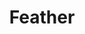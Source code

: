 ---
layout: item
title: Feather
item-id: 314
datatable: true
id: 314
name: "Feather"
monsters:
  - id: 1173
    name: "Chicken"
    combat_level: 1
    wiki_url: "https://oldschool.runescape.wiki/w/Chicken"
    drops:
      - quantity: "5"
        noted: false
        rarity: 0.5
      - quantity: "15"
        noted: false
        rarity: 0.25
  - id: 1174
    name: "Chicken"
    combat_level: 1
    wiki_url: "https://oldschool.runescape.wiki/w/Chicken"
    drops:
      - quantity: "5"
        noted: false
        rarity: 0.5
      - quantity: "15"
        noted: false
        rarity: 0.25
  - id: 1870
    name: "Evil Chicken"
    combat_level: 159
    wiki_url: "https://oldschool.runescape.wiki/w/Evil_Chicken#Normal"
    drops:
      - quantity: "100-250"
        noted: false
        rarity: 1
  - id: 2804
    name: "Chicken"
    combat_level: 1
    wiki_url: "https://oldschool.runescape.wiki/w/Chicken"
    drops:
      - quantity: "5"
        noted: false
        rarity: 0.5
      - quantity: "15"
        noted: false
        rarity: 0.25
  - id: 2805
    name: "Chicken"
    combat_level: 1
    wiki_url: "https://oldschool.runescape.wiki/w/Chicken"
    drops:
      - quantity: "5"
        noted: false
        rarity: 0.5
      - quantity: "15"
        noted: false
        rarity: 0.25
  - id: 2806
    name: "Chicken"
    combat_level: 1
    wiki_url: "https://oldschool.runescape.wiki/w/Chicken"
    drops:
      - quantity: "5"
        noted: false
        rarity: 0.5
      - quantity: "15"
        noted: false
        rarity: 0.25
  - id: 3661
    name: "Chicken"
    combat_level: 1
    wiki_url: "https://oldschool.runescape.wiki/w/Chicken"
    drops:
      - quantity: "5"
        noted: false
        rarity: 0.5
      - quantity: "15"
        noted: false
        rarity: 0.25
  - id: 3662
    name: "Chicken"
    combat_level: 1
    wiki_url: "https://oldschool.runescape.wiki/w/Chicken"
    drops:
      - quantity: "5"
        noted: false
        rarity: 0.5
      - quantity: "15"
        noted: false
        rarity: 0.25
  - id: 6367
    name: "Evil Chicken"
    combat_level: 159
    wiki_url: "https://oldschool.runescape.wiki/w/Evil_Chicken#Normal"
    drops:
      - quantity: "100-250"
        noted: false
        rarity: 1
  - id: 6739
    name: "Evil Chicken"
    combat_level: 159
    wiki_url: "https://oldschool.runescape.wiki/w/Evil_Chicken#Normal"
    drops:
      - quantity: "100-250"
        noted: false
        rarity: 1
  - id: 9488
    name: "Chicken"
    combat_level: 3
    wiki_url: "https://oldschool.runescape.wiki/w/Chicken"
    drops:
      - quantity: "5"
        noted: false
        rarity: 0.5
      - quantity: "15"
        noted: false
        rarity: 0.25
  - id: 10494
    name: "Chicken"
    combat_level: 1
    wiki_url: "https://oldschool.runescape.wiki/w/Chicken"
    drops:
      - quantity: "5"
        noted: false
        rarity: 0.5
      - quantity: "15"
        noted: false
        rarity: 0.25
  - id: 10495
    name: "Chicken"
    combat_level: 1
    wiki_url: "https://oldschool.runescape.wiki/w/Chicken"
    drops:
      - quantity: "5"
        noted: false
        rarity: 0.5
      - quantity: "15"
        noted: false
        rarity: 0.25
  - id: 10496
    name: "Chicken"
    combat_level: 1
    wiki_url: "https://oldschool.runescape.wiki/w/Chicken"
    drops:
      - quantity: "5"
        noted: false
        rarity: 0.5
      - quantity: "15"
        noted: false
        rarity: 0.25
  - id: 10497
    name: "Chicken"
    combat_level: 1
    wiki_url: "https://oldschool.runescape.wiki/w/Chicken"
    drops:
      - quantity: "5"
        noted: false
        rarity: 0.5
      - quantity: "15"
        noted: false
        rarity: 0.25
  - id: 10498
    name: "Chicken"
    combat_level: 1
    wiki_url: "https://oldschool.runescape.wiki/w/Chicken"
    drops:
      - quantity: "5"
        noted: false
        rarity: 0.5
      - quantity: "15"
        noted: false
        rarity: 0.25
  - id: 10499
    name: "Chicken"
    combat_level: 1
    wiki_url: "https://oldschool.runescape.wiki/w/Chicken"
    drops:
      - quantity: "5"
        noted: false
        rarity: 0.5
      - quantity: "15"
        noted: false
        rarity: 0.25
---